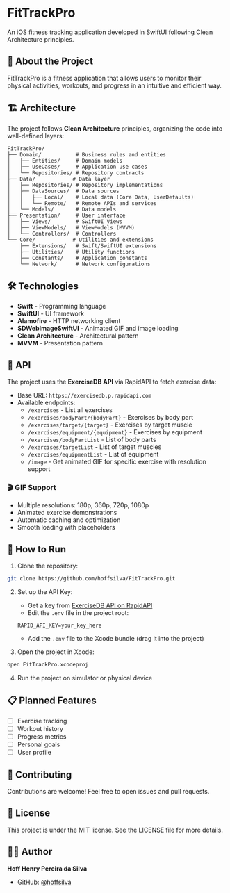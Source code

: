 # FitTrackPro

An iOS fitness tracking application developed in SwiftUI following Clean Architecture principles.

## 📱 About the Project

FitTrackPro is a fitness application that allows users to monitor their physical activities, workouts, and progress in an intuitive and efficient way.

## 🏗️ Architecture

The project follows **Clean Architecture** principles, organizing the code into well-defined layers:

```
FitTrackPro/
├── Domain/           # Business rules and entities
│   ├── Entities/     # Domain models
│   ├── UseCases/     # Application use cases
│   └── Repositories/ # Repository contracts
├── Data/            # Data layer
│   ├── Repositories/ # Repository implementations
│   ├── DataSources/  # Data sources
│   │   ├── Local/    # Local data (Core Data, UserDefaults)
│   │   └── Remote/   # Remote APIs and services
│   └── Models/       # Data models
├── Presentation/     # User interface
│   ├── Views/        # SwiftUI Views
│   ├── ViewModels/   # ViewModels (MVVM)
│   └── Controllers/  # Controllers
└── Core/            # Utilities and extensions
    ├── Extensions/   # Swift/SwiftUI extensions
    ├── Utilities/    # Utility functions
    ├── Constants/    # Application constants
    └── Network/      # Network configurations
```

## 🛠️ Technologies

- **Swift** - Programming language
- **SwiftUI** - UI framework
- **Alamofire** - HTTP networking client
- **SDWebImageSwiftUI** - Animated GIF and image loading
- **Clean Architecture** - Architectural pattern
- **MVVM** - Presentation pattern

## 🔧 API

The project uses the **ExerciseDB API** via RapidAPI to fetch exercise data:
- Base URL: `https://exercisedb.p.rapidapi.com`
- Available endpoints:
  - `/exercises` - List all exercises
  - `/exercises/bodyPart/{bodyPart}` - Exercises by body part
  - `/exercises/target/{target}` - Exercises by target muscle
  - `/exercises/equipment/{equipment}` - Exercises by equipment
  - `/exercises/bodyPartList` - List of body parts
  - `/exercises/targetList` - List of target muscles
  - `/exercises/equipmentList` - List of equipment
  - `/image` - Get animated GIF for specific exercise with resolution support

### 🎬 GIF Support
- Multiple resolutions: 180p, 360p, 720p, 1080p
- Animated exercise demonstrations
- Automatic caching and optimization
- Smooth loading with placeholders

## 🚀 How to Run

1. Clone the repository:
```bash
git clone https://github.com/hoffsilva/FitTrackPro.git
```

2. Set up the API Key:
   - Get a key from [ExerciseDB API on RapidAPI](https://rapidapi.com/justin-WFnsXH_t6/api/exercisedb)
   - Edit the `.env` file in the project root:
   ```
   RAPID_API_KEY=your_key_here
   ```
   - Add the `.env` file to the Xcode bundle (drag it into the project)

3. Open the project in Xcode:
```bash
open FitTrackPro.xcodeproj
```

4. Run the project on simulator or physical device

## 📋 Planned Features

- [ ] Exercise tracking
- [ ] Workout history
- [ ] Progress metrics
- [ ] Personal goals
- [ ] User profile

## 🤝 Contributing

Contributions are welcome! Feel free to open issues and pull requests.

## 📄 License

This project is under the MIT license. See the LICENSE file for more details.

## 👨‍💻 Author

**Hoff Henry Pereira da Silva**
- GitHub: [@hoffsilva](https://github.com/hoffsilva)